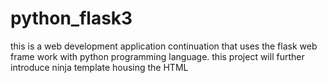 # python_flask3
this is a web development application continuation that uses the flask web frame work with python programming language. this project will further introduce ninja template housing the HTML
